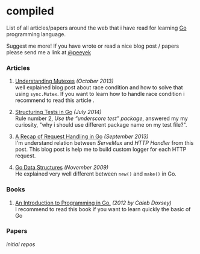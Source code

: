 compiled
========

List of all articles/papers around the web that i have read for learning
[Go][go] programming language.

Suggest me more! If you have wrote or read a nice blog post / papers please send me a link at [@peeyek][peeyek]

### Articles
1.  [Understanding Mutexes][1]  _(October 2013)_    
    well explained blog post about race condition and how to solve
    that using `sync.Mutex`. If you want to learn how to handle race
    condition i recommend to read this article .

[1]: http://www.alexedwards.net/blog/understanding-mutexes

2.  [Structuring Tests in Go][2]  _(July 2014)_    
    Rule number 2, _Use the “underscore test” package_, answered my
    my curiosity, "why i should use different package name on my test
    file?".

[2]: https://medium.com/@benbjohnson/structuring-tests-in-go-46ddee7a25c

3.  [A Recap of Request Handling in Go][3]  _(September 2013)_    
    I'm understand relation between *ServeMux* and *HTTP Handler* from
    this post. This blog post is help me to build custom logger for each
    HTTP request.

[3]: http://www.alexedwards.net/blog/a-recap-of-request-handling

4.  [Go Data Structures][4]  _(November 2009)_    
    He explained very well different between `new()` and `make()` in Go.

[4]: http://research.swtch.com/godata


### Books
1.  [An Introduction to Programming in Go.][b1]  _(2012 by Caleb Doxsey)_    
    I recommend to read this book if you want to learn quickly the basic of Go

[b1]: http://www.golang-book.com/


### Papers
_initial repos_


[go]: http://golang.org
[peeyek]: http://twitter.com/peeyek
